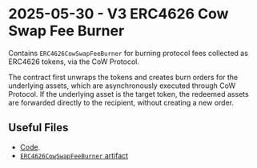# 2025-05-30 - V3 ERC4626 Cow Swap Fee Burner

Contains `ERC4626CowSwapFeeBurner` for burning protocol fees collected as ERC4626 tokens, via the CoW Protocol.

The contract first unwraps the tokens and creates burn orders for the underlying assets, which are asynchronously executed through CoW Protocol.
If the underlying asset is the target token, the redeemed assets are forwarded directly to the recipient, without creating a new order.

## Useful Files

- [Code](https://github.com/balancer/balancer-v3-monorepo/commit/84cfb0d9d0bd024f92c7a95c64ab7ab8b4c12f4b).
- [`ERC4626CowSwapFeeBurner` artifact](./artifact/ERC4626CowSwapFeeBurner.json)